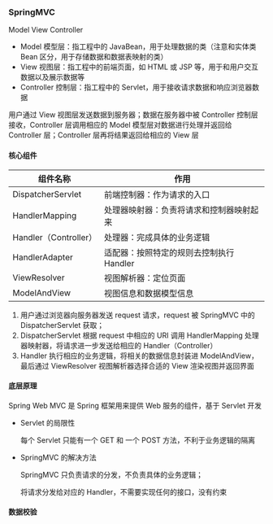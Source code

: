 ###  SpringMVC

Model View Controller

* Model 模型层：指工程中的  JavaBean，用于处理数据的类（注意和实体类 Bean 区分，用于存储数据和数据表映射的类）
* View 视图层：指工程中的前端页面，如 HTML 或 JSP 等，用于和用户交互数据以及展示数据等
* Controller 控制层：指工程中的 Servlet，用于接收请求数据和响应浏览器数据

用户通过 View 视图层发送数据到服务器；数据在服务器中被 Controller 控制层接收，Controller 层调用相应的 Model 模型层对数据进行处理并返回给 Controller 层；Controller 层再将结果返回给相应的 View 层

#### 核心组件

| 组件名称              | 作用                                     |
| --------------------- | ---------------------------------------- |
| DispatcherServlet     | 前端控制器：作为请求的入口               |
| HandlerMapping        | 处理器映射器：负责将请求和控制器映射起来 |
| Handler（Controller） | 处理器：完成具体的业务逻辑               |
| HandlerAdapter        | 适配器：按照特定的规则去控制执行 Handler |
| ViewResolver          | 视图解析器：定位页面                     |
| ModelAndView          | 视图信息和数据模型信息                   |

1. 用户通过浏览器向服务器发送 request 请求，request 被 SpringMVC 中的 DispatcherServlet 获取；
2. DispatcherServlet 根据 request 中相应的 URI 调用 HandlerMapping 处理器映射器，将请求进一步发送给相应的 Handler（Controller）
3. Handler 执行相应的业务逻辑，将相关的数据信息封装进 ModelAndView，最后通过 ViewResolver 视图解析器选择合适的 View 渲染视图并返回界面

#### 底层原理

Spring Web MVC 是 Spring 框架用来提供 Web 服务的组件，基于 Servlet 开发

* Servlet 的局限性

  每个 Servlet 只能有一个 GET 和 一个 POST 方法，不利于业务逻辑的隔离

* SpringMVC 的解决方法

  SpringMVC 只负责请求的分发，不负责具体的业务逻辑；

  将请求分发给对应的 Handler，不需要实现任何的接口，没有约束

#### 数据校验

